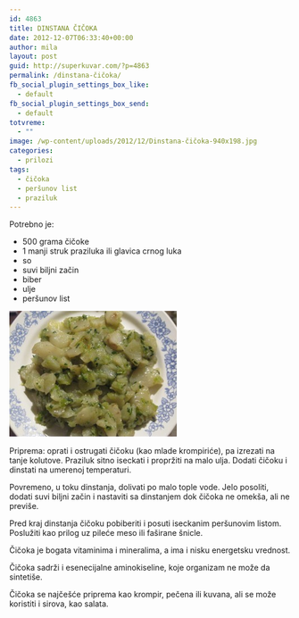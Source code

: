 ```yaml
---
id: 4863
title: DINSTANA ČIČOKA
date: 2012-12-07T06:33:40+00:00
author: mila
layout: post
guid: http://superkuvar.com/?p=4863
permalink: /dinstana-čičoka/
fb_social_plugin_settings_box_like:
  - default
fb_social_plugin_settings_box_send:
  - default
totvreme:
  - ""
image: /wp-content/uploads/2012/12/Dinstana-čičoka-940x198.jpg
categories:
  - prilozi
tags:
  - čičoka
  - peršunov list
  - praziluk
---
```

Potrebno je:

  * 500 grama čičoke
  * 1 manji struk praziluka ili glavica crnog luka
  * so
  * suvi biljni začin
  * biber
  * ulje
  * peršunov list

<img class="alignnone size-medium wp-image-4864" title="Dinstana čičoka" src="/wp-content/uploads/2012/12/Dinstana-čičoka-300x225.jpg" alt="" width="300" height="225" /> 

Priprema: oprati i ostrugati čičoku (kao mlade krompiriće), pa izrezati na tanje kolutove. Praziluk sitno iseckati i propržiti na malo ulja. Dodati čičoku i dinstati na umerenoj temperaturi.

Povremeno, u toku dinstanja, dolivati po malo tople vode. Jelo posoliti, dodati suvi biljni začin i nastaviti sa dinstanjem dok čičoka ne omekša, ali ne previše.

Pred kraj dinstanja čičoku pobiberiti i posuti iseckanim peršunovim listom. Poslužiti kao prilog uz pileće meso ili faširane šnicle.

Čičoka je bogata vitaminima i mineralima, a ima i nisku energetsku vrednost.

Čičoka sadrži i esenecijalne aminokiseline, koje organizam ne može da sintetiše.

Čičoka se najčešće priprema kao krompir, pečena ili kuvana, ali se može koristiti i sirova, kao salata.